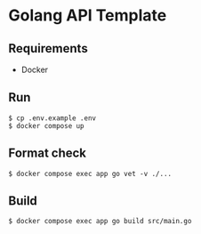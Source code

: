 # Golang API Template

## Requirements

- Docker

## Run

```console
$ cp .env.example .env
$ docker compose up
```

## Format check

```console
$ docker compose exec app go vet -v ./...
```

## Build

```console
$ docker compose exec app go build src/main.go
```
